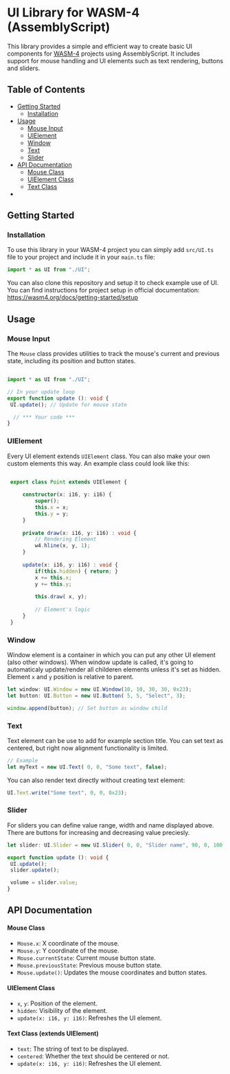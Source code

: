 # UI Library for WASM-4 (AssemblyScript)

This library provides a simple and efficient way to create basic UI components for [WASM-4](https://wasm4.org/) projects using AssemblyScript. It includes support for mouse handling and UI elements such as text rendering, buttons and sliders.

## Table of Contents

- [Getting Started](#getting-started)
  - [Installation](#installation)
- [Usage](#usage)
   - [Mouse Input](#mouse-input)
   - [UIElement](#ui-element)
   - [Window](#window)
   - [Text](#text)
   - [Slider](#slider)
- [API Documentation](#api-documentation)
  - [Mouse Class](#mouse-class)
  - [UIElement Class](#uielement-class)
  - [Text Class](#text-class-extends-uielement)
- 
## Getting Started

### Installation

To use this library in your WASM-4 project you can simply add `src/UI.ts` file to your project and include it in your `main.ts` file: 

```typescript
import * as UI from "./UI";
```

You can also clone this repository and setup it to check example use of UI. You can find instructions for project setup in official documentation: 
https://wasm4.org/docs/getting-started/setup

## **Usage**

### Mouse Input
   The `Mouse` class provides utilities to track the mouse's current and previous state, including its position and button states.


   ```typescript
   
   import * as UI from "./UI";

   // In your update loop
   export function update (): void {
    UI.update(); // Update for mouse state

     // *** Your code ***
   }
   ```

### UIElement
  Every UI element extends `UIElement` class. You can also make your own custom elements this way.  An example class could look like this:
   ```typescript

    export class Point extends UIElement {
    
        constructor(x: i16, y: i16) {
            super();
            this.x = x;
            this.y = y;
        }
    
        private draw(x: i16, y: i16) : void {
            // Rendering Element
            w4.hline(x, y, 1);
        }
    
        update(x: i16, y: i16) : void {
            if(this.hidden) { return; }
            x += this.x;
            y += this.y;
    
            this.draw( x, y);
    
            // Element's logic
        }
    }
   ```

### Window
  Window element is a container in which you can put any other UI element (also other windows). When window update is called, it's going to automaticaly update/render all childeren elements unless it's set as hidden. Element `x` and `y` position is relative to parent.

   ```typescript
   let window: UI.Window = new UI.Window(10, 10, 30, 30, 0x23);
   let button: UI.Button = new UI.Button( 5, 5, "Select", 3);
   
   window.append(button); // Set button as window child
   ```
   
### Text
   Text element can be use to add for example section title. You can set text as centered, but right now alignment functionality is limited. 

   ```typescript
   // Example
   let myText = new UI.Text( 0, 0, "Some text", false);
   ```
   
   You can also render text directly without creating text element: 

   ```typescript
   UI.Text.write("Some text", 0, 0, 0x23);
   ```


### Slider
   For sliders you can define value range, width and name displayed above. There are buttons for increasing and decreasing value preciesly. 
   
   ```typescript
   let slider: UI.Slider = new UI.Slider( 0, 0, "Slider name", 90, 0, 100, 50); // new UI.Slider( x, y, name, width, min, max, default value);

   export function update (): void {
    UI.update(); 
    slider.update();

    volume = slider.value;
   }
   
   ```


## API Documentation

#### Mouse Class
- `Mouse.x`: X coordinate of the mouse.
- `Mouse.y`: Y coordinate of the mouse.
- `Mouse.currentState`: Current mouse button state.
- `Mouse.previousState`: Previous mouse button state.
- `Mouse.update()`: Updates the mouse coordinates and button states.

#### UIElement Class
- `x`, `y`: Position of the element.
- `hidden`: Visibility of the element.
- `update(x: i16, y: i16)`:  Refreshes the UI element.

#### Text Class (extends UIElement)
- `text`: The string of text to be displayed.
- `centered`: Whether the text should be centered or not.
- `update(x: i16, y: i16)`: Refreshes the UI element.
